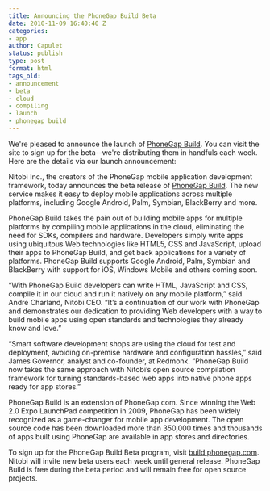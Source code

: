 ```yaml
---
title: Announcing the PhoneGap Build Beta
date: 2010-11-09 16:40:40 Z
categories:
- app
author: Capulet
status: publish
type: post
format: html
tags_old:
- announcement
- beta
- cloud
- compiling
- launch
- phonegap build
---
```


We're pleased to announce the launch of [PhoneGap Build](http://build.phonegap.com/). You can visit the site to sign up for the beta--we're distributing them in handfuls each week. Here are the details via our launch announcement:

Nitobi Inc., the creators of the PhoneGap mobile application development framework, today announces the beta release of [PhoneGap Build](http://build.phonegap.com). The new service makes it easy to deploy mobile applications across multiple platforms, including Google Android, Palm, Symbian, BlackBerry and more.

PhoneGap Build takes the pain out of building mobile apps for multiple platforms by compiling mobile applications in the cloud, eliminating the need for SDKs, compilers and hardware. Developers simply write apps using ubiquitous Web technologies like HTML5, CSS and JavaScript, upload their apps to PhoneGap Build, and get back applications for a variety of platforms. PhoneGap Build supports Google Android, Palm, Symbian and BlackBerry with support for iOS, Windows Mobile and others coming soon.

“With PhoneGap Build developers can write HTML, JavaScript and CSS, compile it in our cloud and run it natively on any mobile platform,” said Andre Charland, Nitobi CEO. “It’s a continuation of our work with PhoneGap and demonstrates our dedication to providing Web developers with a way to build mobile apps using open standards and technologies they already know and love.”

“Smart software development shops are using the cloud for test and deployment, avoiding on-premise hardware and configuration hassles,” said James Governor, analyst and co-founder, at Redmonk. “PhoneGap Build now takes the same approach with Nitobi’s open source compilation framework for turning standards-based web apps into native phone apps ready for app stores.”

PhoneGap Build is an extension of PhoneGap.com. Since winning the Web 2.0 Expo LaunchPad competition in 2009, PhoneGap has been widely recognized as a game-changer for mobile app development. The open source code has been downloaded more than 350,000 times and thousands of apps built using PhoneGap are available in app stores and directories.

To sign up for the PhoneGap Build Beta program, visit [build.phonegap.com](http://build.phonegap.com). Nitobi will invite new beta users each week until general release. PhoneGap Build is free during the beta period and will remain free for open source projects.
